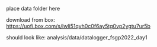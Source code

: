 place data folder here

download from box:
https://uofi.box.com/s/lwli51qvh0c0f6ay5tg0vp2ygtu7ur5b

should look like:
analysis/data/datalogger_fsgp2022_day1